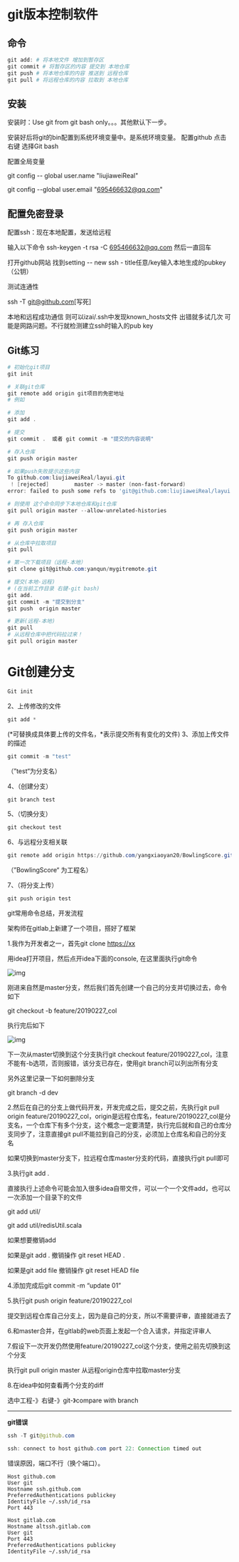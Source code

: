 # git版本控制软件

## 命令

```powershell
git add: # 将本地文件 增加到暂存区
git commit # 将暂存区的内容 提交到 本地仓库
git push # 将本地仓库的内容 推送到 远程仓库
git pull # 将远程仓库的内容 拉取到 本地仓库
```

## 安装

安装时：Use git from git bash only。。。其他默认下一步。

安装好后将git的bin配置到系统环境变量中。是系统环境变量。
配置github
    点击右键 选择Git bash

配置全局变量

git config -- global user.name "liujiaweiReal"

git config --global user.email "695466632@qq.com"

## 配置免密登录

配置ssh：现在本地配置，发送给远程

输入以下命令
ssh-keygen -t rsa -C 695466632@qq.com
然后一直回车

打开github网站 找到setting -- new ssh - title任意/key输入本地生成的pubkey（公钥）

测试连通性

ssh -T git@github.com[写死]

本地和远程成功通信 则可以izai/.ssh中发现known_hosts文件
出错就多试几次 可能是网路问题。不行就检测建立ssh时输入的pub key

## Git练习

```powershell
# 初始化git项目
git init

# 关联git仓库
git remote add origin git项目的免密地址
# 例如

# 添加
git add .

# 提交
git commit .  或者 git commit -m "提交的内容说明"

# 存入仓库
git push origin master

# 如果push失败提示这些内容
To github.com:liujiaweiReal/layui.git
 ! [rejected]        master -> master (non-fast-forward)
error: failed to push some refs to 'git@github.com:liujiaweiReal/layui.git'

# 则使用 这个命令同步下本地仓库和git仓库
git pull origin master --allow-unrelated-histories

# 再 存入仓库
git push origin master

# 从仓库中拉取项目
git pull
```

```powershell
# 第一次下载项目（远程-本地）
git clone git@github.com:yanqun/mygitremote.git

# 提交(本地-远程)
# (在当前工作目录 右键-git bash)
git add.
git commit -m "提交到分支"
git push  origin master

# 更新(远程-本地)
git pull
# 从远程仓库中把代码拉过来！
git pull origin master
```

# Git创建分支

```powershell
Git init
```

2、上传修改的文件

```powershell
git add *
```

(*可替换成具体要上传的文件名，*表示提交所有有变化的文件) 3、添加上传文件的描述

```powershell
git commit -m "test" 
```

 （”test“为分支名）

4、（创建分支）

```powershell
git branch test
```

5、（切换分支）

```powershell
git checkout test
```

6、与远程分支相关联

```powershell
git remote add origin https://github.com/yangxiaoyan20/BowlingScore.git
```

  （”BowlingScore“ 为工程名）

7、（将分支上传）

```powershell
git push origin test
```



git常用命令总结，开发流程

架构师在gitlab上新建了一个项目，搭好了框架

1.我作为开发者之一，首先git clone [https://xx](https://xx/)

用idea打开项目，然后点开idea下面的console, 在这里面执行git命令

![img](https://img-blog.csdnimg.cn/20190227200719109.png?x-oss-process=image/watermark,type_ZmFuZ3poZW5naGVpdGk,shadow_10,text_aHR0cHM6Ly9ibG9nLmNzZG4ubmV0L21hdHJpeF9nb29nbGU=,size_16,color_FFFFFF,t_70)

刚进来自然是master分支，然后我们首先创建一个自己的分支并切换过去，命令如下

git checkout -b feature/20190227_col

执行完后如下

![img](https://img-blog.csdnimg.cn/20190227200719107.png)

下一次从master切换到这个分支执行git checkout  feature/20190227_col，注意不能有-b选项，否则报错，该分支已存在，使用git branch可以列出所有分支

另外这里记录一下如何删除分支

git branch -d dev

 

2.然后在自己的分支上做代码开发，开发完成之后，提交之前，先执行git pull origin feature/20190227_col，origin是远程仓库名，feature/20190227_col是分支名，一个仓库下有多个分支，这个概念一定要清楚，执行完后就和自己的仓库分支同步了，注意直接git pull不能拉到自己的分支，必须加上仓库名和自己的分支名

如果切换到master分支下，拉远程仓库master分支的代码，直接执行git pull即可

 

3.执行git add .

直接执行上述命令可能会加入很多idea自带文件，可以一个一个文件add，也可以一次添加一个目录下的文件

git add util/

git add util/redisUtil.scala 

如果想要撤销add

如果是git add . 撤销操作 git reset HEAD .

如果是git add file 撤销操作 git reset HEAD file

 

4.添加完成后git commit -m “update 01”

 

5.执行git push origin feature/20190227_col

提交到远程仓库自己分支上，因为是自己的分支，所以不需要评审，直接就进去了

 

6.和master合并，在gitlab的web页面上发起一个合入请求，并指定评审人

 

7.假设下一次开发仍然使用feature/20190227_col这个分支，使用之前先切换到这个分支

执行git pull origin master 从远程origin仓库中拉取master分支

 

8.在idea中如何查看两个分支的diff

选中工程-》右键-》git-》compare with branch

----

**git错误**

```java
ssh -T git@github.com

ssh: connect to host github.com port 22: Connection timed out
```

错误原因，端口不行（换个端口）。

```text
Host github.com
User git
Hostname ssh.github.com
PreferredAuthentications publickey
IdentityFile ~/.ssh/id_rsa
Port 443

Host gitlab.com
Hostname altssh.gitlab.com
User git
Port 443
PreferredAuthentications publickey
IdentityFile ~/.ssh/id_rsa
```